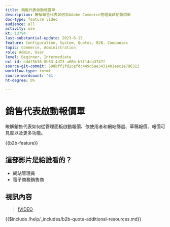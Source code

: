 ```yaml
---
title: 銷售代表啟動報價單
description: 瞭解銷售代表如何向Adobe Commerce管理員啟動報價單
doc-type: feature video
audience: all
activity: use
kt: 13794
last-substantial-update: 2023-6-13
feature: Configuration, System, Quotes, B2B, Companies
topic: Commerce, Administration
role: Admin, User
level: Beginner, Intermediate
exl-id: eddf5b36-8b63-4d73-a66b-b3f14da3747f
source-git-commit: 598bff1fd2cefdc449d5ae3431401aec1e796313
workflow-type: tm+mt
source-wordcount: '61'
ht-degree: 0%

---
```


# 銷售代表啟動報價單

瞭解銷售代表如何從管理面板啟動報價、依使用者和網站篩選、草稿報價、報價可見度以及更多功能。

{{b2b-feature}}

## 這部影片是給誰看的？

- 網站管理員
- 電子商務銷售商

## 視訊內容

>[!VIDEO](https://video.tv.adobe.com/v/3420390?learn=on)

{{$include /help/_includes/b2b-quote-additional-resources.md}}
